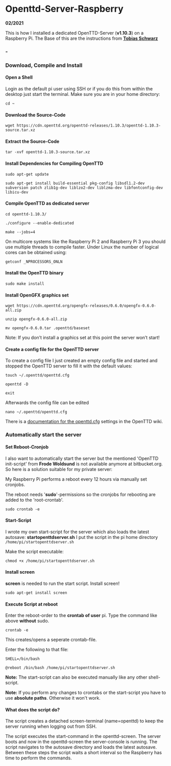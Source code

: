 # Openttd-Server-Raspberry

**02/2021**

This is how I installed a dedicated OpenTTD-Server (**v1.10.3**) on a Raspberry Pi.
The Base of this are the instructions from **[Tobias Schwarz](https://www.tobias-schwarz.com/en/posts/4/)**
### -
### Download, Compile and Install
#### Open a Shell

Login as the default pi user using SSH or if you do this from within the desktop just start the terminal. Make sure you are in your home directory:

```cd ~```

#### Download the Source-Code

```wget https://cdn.openttd.org/openttd-releases/1.10.3/openttd-1.10.3-source.tar.xz```

#### Extract the Source-Code

```tar -xvf openttd-1.10.3-source.tar.xz```

#### Install Dependencies for Compiling OpenTTD

```sudo apt-get update```

```sudo apt-get install build-essential pkg-config libsdl1.2-dev subversion patch zlib1g-dev liblzo2-dev liblzma-dev libfontconfig-dev libicu-dev```

#### Compile OpenTTD as dedicated server

```cd openttd-1.10.3/```

```./configure --enable-dedicated```

```make --jobs=4```

On multicore systems like the Raspberry Pi 2 and Raspberry Pi 3 you should use multiple threads to compile faster. Under Linux the number of logical cores can be obtained using:

```getconf _NPROCESSORS_ONLN```

#### Install the OpenTTD binary

```sudo make install```

#### Install OpenGFX graphics set

```wget https://cdn.openttd.org/opengfx-releases/0.6.0/opengfx-0.6.0-all.zip```

```unzip opengfx-0.6.0-all.zip```

```mv opengfx-0.6.0.tar .openttd/baseset```

Note: If you don’t install a graphics set at this point the server won’t start!

#### Create a config file for the OpenTTD server

To create a config file I just created an empty config file and started and stopped the OpenTTD server to fill it with the default values:

```touch ~/.openttd/openttd.cfg```

```openttd -D```

```exit```

Afterwards the config file can be edited

```nano ~/.openttd/openttd.cfg```

There is a [documentation for the openttd.cfg](https://wiki.openttd.org/en/Archive/Manual/Settings/Openttd.cfg) settings in the OpenTTD wiki.

### Automatically start the server
#### Set Reboot-Cronjob

I also want to automatically start the server but the mentioned 'OpenTTD init-script' from **Frode Woldsund** is not available anymore at bitbucket.org.
So here is a solution suitable for my private server:

My Raspberry Pi performs a reboot every 12 hours via manually set cronjobs.

The reboot needs '**sudo**'-permissions so the cronjobs for rebooting are added to the 'root-crontab'.

```sudo crontab -e```

#### Start-Script

I wrote my own start-script for the server which also loads the latest autosave: **startopenttdserver.sh**
I put the script in the pi home directory ```/home/pi/startopenttdserver.sh```

Make the script executable:

```chmod +x /home/pi/startopenttdserver.sh```

#### Install screen

**screen** is needed to run the start script. Install screen!

```sudo apt-get install screen```

#### Execute Script at reboot

Enter the reboot-order to the **crontab of user** pi. Type the command like above **without** sudo.

```crontab -e```

This creates/opens a seperate crontab-file.

Enter the following to that file:

```SHELL=/bin/bash```

```@reboot /bin/bash /home/pi/startopenttdserver.sh```

**Note:** The start-script can also be executed manually like any other shell-script.

**Note:** If you perform any changes to crontabs or the start-script you have to use **absolute paths**. Otherwise it won't work.

#### What does the script do?

The script creates a detached screen-terminal (name=openttd) to keep the server running when logging out from SSH.

The script executes the start-command in the openttd-screen.
The server boots and now in the openttd-screen the server-console is running.
The script navigates to the autosave directory and loads the latest autosave.
Between these steps the script waits a short interval so the Raspberry has time to perform the commands.
